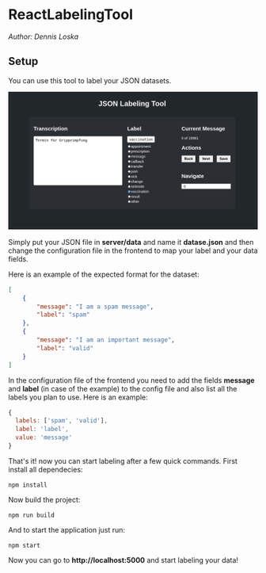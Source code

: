 # ReactLabelingTool

_Author: Dennis Loska_

## Setup

You can use this tool to label your JSON datasets.

![Labeling Tool Preview](labeling_tool.png)

Simply put your JSON file in **server/data** and name it **datase.json** and then change the configuration file in the frontend to map your label and your data fields.

Here is an example of the expected format for the dataset:

```json
[
    {
        "message": "I am a spam message",
        "label": "spam"
    },
    {
        "message": "I am an important message",
        "label": "valid"
    }
]
```
In the configuration file of the frontend you need to add the fields **message** and **label** (in case of the example) to the config file and also list all the labels you plan to use. Here is an example:

```js
{
  labels: ['spam', 'valid'],
  label: 'label',
  value: 'message'
}
```

That's it! now you can start labeling after a few quick commands. First install all dependecies:

```
npm install
```

Now build the project:

```
npm run build
```

And to start the application just run:

```
npm start
```

Now you can go to **http://localhost:5000** and start labeling your data!
